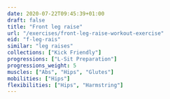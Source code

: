 ```yaml
---
date: 2020-07-22T09:45:39+01:00
draft: false
title: "Front leg raise"
url: "/exercises/front-leg-raise-workout-exercise"
eid: "f-leg-rais"
similar: "leg raises"
collections: ["Kick Friendly"]
progressions: ["L-Sit Preparation"]
progressions_weight: 5
muscles: ["Abs", "Hips", "Glutes"]
mobilities: ["Hips"]
flexibilities: ["Hips", "Harmstring"]
---
```

